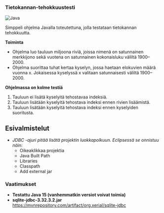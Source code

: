 ### Tietokannan-tehokkuustesti

![Java](https://img.shields.io/badge/java-%23ED8B00.svg?style=for-the-badge&logo=java&logoColor=white)

Simppeli ohjelma Javalla toteutettuna, jolla testataan tietokannan tehokkuutta.

**Toiminta**
- Ohjelma luo tauluun miljoona riviä, joissa nimenä on satunnainen merkkijono sekä vuotena on satunnainen kokonaisluku väliltä 1900–2000.
- Ohjelma suorittaa tuhat kertaa kyselyn, jossa haetaan elokuvien määrä vuonna x. Jokaisessa kyselyssä x valitaan satunnaisesti väliltä 1900–2000. 

**Ohjelmassa on kolme testiä**
1. Tauluun ei lisätä kyselyitä tehostavaa indeksiä.
2. Tauluun lisätään kyselyitä tehostava indeksi ennen rivien lisäämistä.
3. Tauluun lisätään kyselyitä tehostava indeksi ennen kyselyiden suoritusta. 
    
## Esivalmistelut

* *JDBC -ajuri pitää lisätä projektin luokkapolkuun. Eclipsessä se onnistuu näin:*
     - Oikeaklikkaa projektia
     - Java Built Path
     - Libraries
     - Classpath
     - Add external jar

### Vaatimukset
* **Testattu Java 15 (vanhemmatkin versiot voivat toimia)**
*  **sqlite-jdbc-3.32.3.2.jar** https://mvnrepository.com/artifact/org.xerial/sqlite-jdbc
